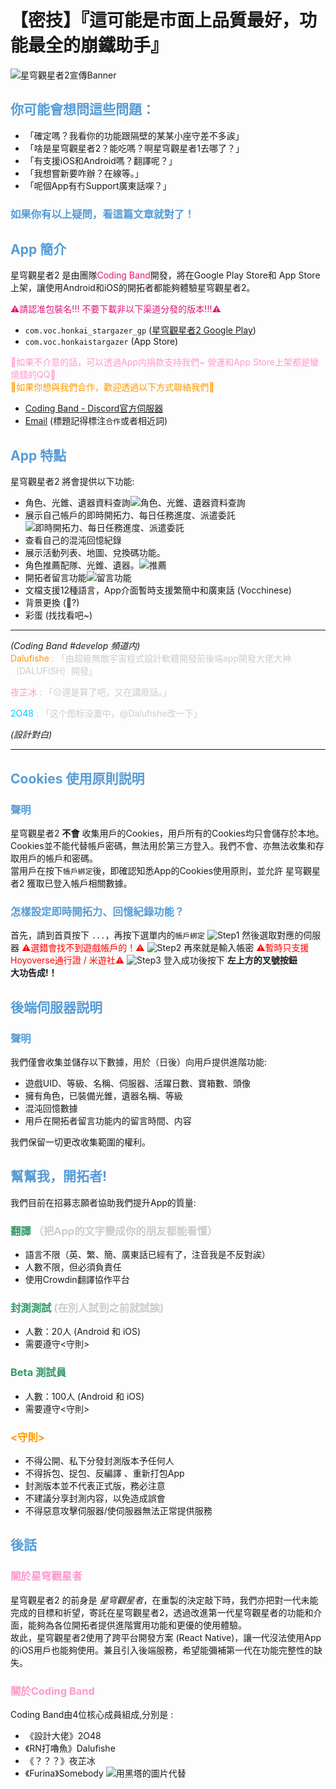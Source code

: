# 【密技】『這可能是市面上品質最好，功能最全的崩鐵助手』
![星穹觀星者2宣傳Banner](./image/banner.png)
## <span style="color:#569CD6">你可能會想問這些問題：
- 「確定嗎？我看你的功能跟隔壁的某某小座守差不多誒」
- 「啥是星穹觀星者2？能吃嗎？啊星穹觀星者1去哪了？」
- 「有支援iOS和Android嗎？翻譯呢？」
- 「我想嘗新要咋辦？在線等。」
- 「呢個App有冇Support廣東話㗎？」
### <span style="color:#569CD6">如果你有以上疑問，<span style="color:#569CD6;font-size:">看這篇文章就對了！

## <span style="color:#569CD6">App 簡介
星穹觀星者2 是由團隊<span style="color:#E31576">Coding Band</span>開發，將在Google Play Store和 App Store 上架，讓使用Android和iOS的開拓者都能夠體驗星穹觀星者2。

<span style="color:#E31576">⚠️請認准包裝名!!! 不要下載非以下渠道分發的版本!!!⚠️</span>
- `com.voc.honkai_stargazer_gp` ([星穹觀星者2 Google Play](https://play.google.com/store/apps/details?id=com.voc.honkai_stargazer_gp))
- `com.voc.honkaistargazer` (App Store)

<span style="color:#FF99CC">📢如果不介意的話，可以透過App内捐款支持我們~ 營運和App Store上架都是蠻燒錢的QQ📢</span><br>
<span style="color:#FF9900">📧如果你想與我們合作，歡迎透過以下方式聯絡我們📧</span><br>
- [Coding Band - Discord官方伺服器](https://discord.gg/uXatcbWKv2)<br>
- [Email](mailto:xectorda@gmail.com) (標題記得標注`合作`或者相近詞)

## <span style="color:#569CD6">App 特點
星穹觀星者2 將會提供以下功能:
- 角色、光錐、遺器資料查詢![角色、光錐、遺器資料查詢](./image/Screenshot_20240107-180813.png)
- 展示自己帳戶的即時開拓力、每日任務進度、派遣委託![即時開拓力、每日任務進度、派遣委託](./image/Screenshot_20240107-183711.png)
- 查看自己的混沌回憶紀錄
- 展示活動列表、地圖、兌換碼功能。
- 角色推薦配隊、光錐、遺器。![推薦](./image/Screenshot_20240107-181220.png)
- 開拓者留言功能![留言功能](./image/Screenshot_20240107-183842.png)
- 文檔支援12種語言，App介面暫時支援繁簡中和廣東話 (Vocchinese)
- 背景更換 (🙂?)
- 彩蛋 (找找看吧~)
---
*(Coding Band #develop 頻道内)*<br>
<span style="color:#FF9900">Dalufishe<span style="color:#CCCCCC"> : 「由超級無敵宇宙程式設計軟體開發前後端app開發大佬大神｛DALUFISH｝開發」

<span style="color:#FF99CC">夜芷冰<span style="color:#CCCCCC"> : 「😑還是算了吧，又在講廢話。」

<span style="color:#00CCFF">2O48<span style="color:#CCCCCC"> : 「这个图标没置中，@Dalufishe改一下」

*(設計對白)*

---
## <span style="color:#569CD6">Cookies 使用原則説明
### <span style="color:#569CD6">聲明
星穹觀星者2 <b>不會</b> 收集用戶的Cookies，用戶所有的Cookies均只會儲存於本地。Cookies並不能代替帳戶密碼，無法用於第三方登入。我們不會、亦無法收集和存取用戶的帳戶和密碼。<br>
當用戶在按下`帳戶綁定`後，即確認知悉App的Cookies使用原則，並允許 星穹觀星者2 獲取已登入帳戶相關數據。

### <span style="color:#569CD6">怎樣設定即時開拓力、回憶紀錄功能？
首先，請到首頁按下 `...`，再按下選單内的`帳戶綁定`
![Step1](./image/Screenshot_20240107-203144.png)
然後選取對應的伺服器 <span style="color:#FF0000">⚠️選錯會找不到遊戲帳戶的！⚠️</span>
![Step2](./image/Screenshot_20240107-204440.png)
再來就是輸入帳密 <span style="color:#FF0000">⚠️暫時只支援Hoyoverse通行證 / 米遊社⚠️</span>
![Step3](./image/Screenshot_20240107-204635.png)
登入成功後按下 **左上方的叉號按鈕**<br>
**大功告成!！**

## <span style="color:#569CD6">後端伺服器説明
### <span style="color:#569CD6">聲明
我們僅會收集並儲存以下數據，用於（日後）向用戶提供進階功能:
- 遊戲UID、等級、名稱、伺服器、活躍日數、寶箱數、頭像
- 擁有角色，已裝備光錐，遺器名稱、等級
- 混沌回憶數據
- 用戶在開拓者留言功能内的留言時間、内容

我們保留一切更改收集範圍的權利。

## <span style="color:#569CD6">幫幫我，開拓者!
我們目前在招募志願者協助我們提升App的質量:
### <span style="color:#339966">翻譯 <span style="color:#CCCCCC">（把App的文字變成你的朋友都能看懂）
- 語言不限（英、繁、簡、廣東話已經有了，注音我是不反對誒）
- 人數不限，但必須負責任
- 使用Crowdin翻譯協作平台

### <span style="color:#339966">封測測試 <span style="color:#CCCCCC">(在別人試到之前就試誒)
- 人數：20人 (Android 和 iOS)
- 需要遵守<守則>

### <span style="color:#339966">Beta 測試員
- 人數：100人 (Android 和 iOS)
- 需要遵守<守則>

### <span style="color:#FF9900"><守則>
  - 不得公開、私下分發封測版本予任何人
  - 不得拆包、捉包、反編譯 、重新打包App
  - 封測版本並不代表正式版，務必注意
  - 不建議分享封測内容，以免造成誤會
  - 不得惡意攻擊伺服器/使伺服器無法正常提供服務

## <span style="color:#569CD6">後話
### <span style="color:#FF99CC">關於星穹觀星者
星穹觀星者2 的前身是 *星穹觀星者*，在重製的決定敲下時，我們亦把對一代未能完成的目標和祈望，寄託在星穹觀星者2，透過改進第一代星穹觀星者的功能和介面，能夠為各位開拓者提供進階實用功能和更優的使用體驗。<br>
故此，星穹觀星者2使用了跨平台開發方案 (React Native)，讓一代沒法使用App的iOS用戶也能夠使用。兼且引入後端服務，希望能彌補第一代在功能完整性的缺失。

### <span style="color:#FF99CC">關於Coding Band
Coding Band由4位核心成員組成,分別是 :<br>
- 《設計大佬》2O48
- 《RN打嚕魚》Dalufishe
- 《？？？》夜芷冰
- 《Furina》Somebody
![用黑塔的圖片代替](./image/StarRail_Image_1701573293.png)